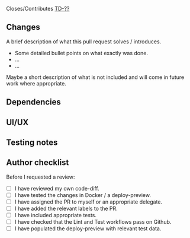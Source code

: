 <!-- Insert YouTrack link if relevant. This should be a clickable link -->
<!-- Pick relevant action word --->

Closes/Contributes [TD-??]()

## Changes

<!-- Let the reviewer know the high-level and detailed changes to look out for -->
<!-- For a bug, this section could instead be bug description & resolution -->

A brief description of what this pull request solves / introduces.

- Some detailed bullet points on what exactly was done.
- ...
- ...

Maybe a short description of what is not included and will come in future work where appropriate.

## Dependencies

<!-- Does this branch need to be tested alongside branches from other apps? -->
<!-- Does this branch need to be merged after another Pull Request? -->

## UI/UX

<!-- Add in screen grabs / screen recordings of the feature. Tag the UI/UX designer if you require specific feedback / approval -->
<!-- If this PR solves a bug, consider including a before and after so that the reviewer can reproduce and confirm fixed -->

## Testing notes

<!-- Help the reviewer test your feature with some specific steps, point them towards test data and provide scripts or postman configs etc. -->

## Author checklist

Before I requested a review:

<!-- Strikethrough any items that are not relevant to this PR -->

- [ ] I have reviewed my own code-diff.
- [ ] I have tested the changes in Docker / a deploy-preview.
- [ ] I have assigned the PR to myself or an appropriate delegate.
- [ ] I have added the relevant labels to the PR.
- [ ] I have included appropriate tests.
- [ ] I have checked that the Lint and Test workflows pass on Github.
- [ ] I have populated the deploy-preview with relevant test data.
